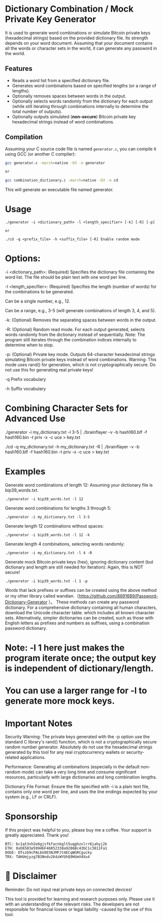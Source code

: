 # Dictionary Combination / Mock Private Key Generator

It is used to generate word combinations or simulate Bitcoin private keys (hexadecimal strings) based on the provided dictionary file. Its strength depends on your word document. Assuming that your document contains all the words or character sets in the world, it can generate any password in the world.

## Features

*   Reads a word list from a specified dictionary file.
*   Generates word combinations based on specified lengths (or a range of lengths).
*   Optionally removes spaces between words in the output.
*   Optionally selects words randomly from the dictionary for each output (while still iterating through combinations internally to determine the total number of outputs).
*   Optionally outputs simulated (**non-secure**) Bitcoin private key hexadecimal strings instead of word combinations.

## Compilation

Assuming your C source code file is named `generator.c`, you can compile it using GCC (or another C compiler):

```bash
gcc generator.c -march=native -O3 -o generator

or

gcc combination_dictionary.c -march=native -O3 -o cd

```

This will generate an executable file named generator.

# Usage
```
./generator -i <dictionary_path> -l <length_specifier> [-k] [-R] [-p]

or

./cd -q <prefix_file> -h <suffix_file> [-R] Enable random mode
```

# Options:

-i <dictionary_path>: (Required) Specifies the dictionary file containing the word list. The file should be plain text with one word per line.

-l <length_specifier>: (Required) Specifies the length (number of words) for the combinations to be generated.

Can be a single number, e.g., 12.

Can be a range, e.g., 3-5 (will generate combinations of length 3, 4, and 5).

-k: (Optional) Removes the separating spaces between words in the output.

-R: (Optional) Random read mode. For each output generated, selects words randomly from the dictionary instead of sequentially. Note: The program still iterates through the combination indices internally to determine when to stop.

-p: (Optional) Private key mode. Outputs 64-character hexadecimal strings simulating Bitcoin private keys instead of word combinations. Warning: This mode uses rand() for generation, which is not cryptographically secure. Do not use this for generating real private keys!

-q Prefix vocabulary

-h Suffix vocabulary

# Combining Character Sets for Advanced Use 

./generator -i my_dictionary.txt -l 3-5 | ./brainflayer -v -b hash160.blf -f hash160.bin -t priv -x -c uce > key.txt

./cd -q my_dictionary.txt -h my_dictionary.txt -R | ./brainflayer -v -b hash160.blf -f hash160.bin -t priv -x -c uce > key.txt

# Examples

Generate word combinations of length 12:
Assuming your dictionary file is bip39_words.txt.
```
./generator -i bip39_words.txt -l 12
```

Generate word combinations for lengths 3 through 5:
```
./generator -i my_dictionary.txt -l 3-5
```

Generate length 12 combinations without spaces:
```
./generator -i bip39_words.txt -l 12 -k
```


Generate length 4 combinations, selecting words randomly:
```
./generator -i my_dictionary.txt -l 4 -R
```

Generate mock Bitcoin private keys (hex), ignoring dictionary content (but dictionary and length are still needed for iteration):
Again, this is NOT secure!
```
./generator -i bip39_words.txt -l 1 -p
```

Words that lack prefixes or suffixes can be created using the above method or my other library called wandian.（https://github.com/8891689/Password-Dictionary-Generator ）。
These methods can create any password dictionary. For a comprehensive dictionary containing all human characters, download the Unicode character table. which includes all known character sets. Alternatively, simpler dictionaries can be created, such as those with English letters as prefixes and numbers as suffixes, using a combination password dictionary.


# Note: -l 1 here just makes the program iterate once; the output key is independent of dictionary/length.
# You can use a larger range for -l to generate more mock keys.

# Important Notes

Security Warning: The private keys generated with the -p option use the standard C library's rand() function, which is not a cryptographically secure random number generator. Absolutely do not use the hexadecimal strings generated by this tool for any real cryptocurrency wallets or security-related applications.

Performance: Generating all combinations (especially in the default non-random mode) can take a very long time and consume significant resources, particularly with large dictionaries and long combination lengths.

Dictionary File Format: Ensure the file specified with -i is a plain text file, contains only one word per line, and uses the line endings expected by your system (e.g., LF or CRLF).

# Sponsorship
If this project was helpful to you, please buy me a coffee. Your support is greatly appreciated. Thank you!
```
BTC: bc1qt3nh2e6gjsfkfacnkglt5uqghzvlrr6jahyj2k
ETH: 0xD6503e5994bF46052338a9286Bc43bC1c3811Fa1
DOGE: DTszb9cPALbG9ESNJMFJt4ECqWGRCgucky
TRX: TAHUmjyzg7B3Nndv264zWYUhQ9HUmX4Xu4
```

# 📜 Disclaimer
Reminder: Do not input real private keys on connected devices!

This tool is provided for learning and research purposes only. Please use it with an understanding of the relevant risks. The developers are not responsible for financial losses or legal liability -caused by the use of this tool.

